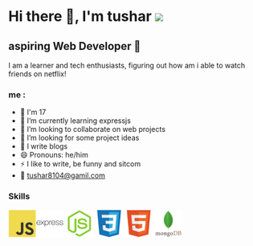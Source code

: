 # Hi there 👋, I'm tushar <img src="https://media.giphy.com/media/KzJkzjggfGN5Py6nkT/giphy.gif" width="40"/>


## aspiring Web Developer 🐥

I am a learner and tech enthusiasts, figuring out how am i able to watch friends on netflix! 

### me :
- 🧑 I'm 17
- 🌱 I’m currently learning expressjs
- 👯 I’m looking to collaborate on web projects
- 🤔 I’m looking for some project ideas
- 💬 I write blogs
- 😄 Pronouns: he/him
- ⚡ I like to write, be funny and sitcom
- 👀 tushar8104@gamil.com

### Skills

 <img src="https://github.com/devicons/devicon/blob/master/icons/javascript/javascript-original.svg" width="55"/><img src="https://github.com/devicons/devicon/blob/master/icons/express/express-original-wordmark.svg" width="55"/>
 <img src="https://github.com/devicons/devicon/blob/master/icons/nodejs/nodejs-original.svg" width="55"/>
 <img src="https://github.com/devicons/devicon/blob/master/icons/css3/css3-original.svg" width="55"/>
 <img src="https://github.com/devicons/devicon/blob/master/icons/html5/html5-original.svg" width="55"/>
 <img src="https://github.com/devicons/devicon/blob/master/icons/mongodb/mongodb-original-wordmark.svg" width="55"/>
 


<!--
**tushar885/tushar885** is a ✨ _special_ ✨ repository because its `README.md` (this file) appears on your GitHub profile.

Here are some ideas to get you started:

- 🔭 I’m currently working on ...
- 🌱 I’m currently learning ...
- 👯 I’m looking to collaborate on ...
- 🤔 I’m looking for help with ...
- 💬 Ask me about ...
- 📫 How to reach me: ...
- 😄 Pronouns: ...
- ⚡ Fun fact: ...
-->
